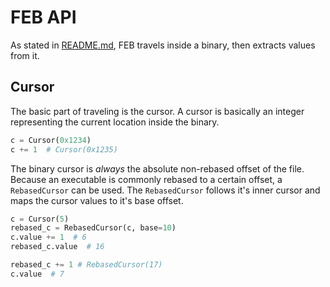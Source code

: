 # FEB API

As stated in [README.md](README.md), FEB travels inside a binary, then extracts values from it.

## Cursor

The basic part of traveling is the cursor.
A cursor is basically an integer representing the current location inside the binary.

```py
c = Cursor(0x1234)
c += 1  # Cursor(0x1235)
```

The binary cursor is *always* the absolute non-rebased offset of the file.
Because an executable is commonly rebased to a certain offset, a `RebasedCursor` can be used.
The `RebasedCursor` follows it's inner cursor and maps the cursor values to it's base offset.

```py
c = Cursor(5)
rebased_c = RebasedCursor(c, base=10)
c.value += 1  # 6
rebased_c.value  # 16

rebased_c += 1 # RebasedCursor(17)
c.value  # 7
```
